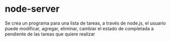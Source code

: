 # node-server
Se crea un programa para una lista de tareas, a través de node.js, el usuario puede modificar, agregar, eliminar, cambiar el estado de completada a pendiente de las tareas que quiere realizar
